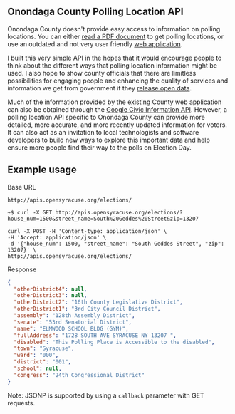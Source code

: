 ## Onondaga County Polling Location API

Onondaga County doesn't provide easy access to information on polling locations. You can either [read a PDF document](http://www.ongov.net/elections/documents/2015WEBSITEPOLLINGPLACELIST.pdf) to get polling locations, or use an outdated and not very user friendly [web application](http://vic.ntsdata.com/onondagaboe/pollingplacelookup.aspx).

I built this very simple API in the hopes that it would encourage people to think about the different ways that polling location information might be used. I also hope to show county officials that there are limitless possibilities for engaging people and enhancing the quality of services and information we get from government if they [release open data](http://opendata.guide/).

Much of the information provided by the existing County web application can also be obtained through the [Google Civic Information API](https://developers.google.com/civic-information/?hl=en). However, a polling location API specific to Onondaga County can provide more detailed, more accurate, and more recently updated information for voters. It can also act as an invitation to local technologists and software developers to build new ways to explore this important data and help ensure more people find their way to the polls on Election Day.

## Example usage

Base URL

```curl
http://apis.opensyracuse.org/elections/
```

```curl
~$ curl -X GET http://apis.opensyracuse.org/elections/?house_num=1500&street_name=South%20Geddes%20Street&zip=13207
```

```curl
curl -X POST -H 'Content-type: application/json' \
-H 'Accept: application/json' \
-d '{"house_num": 1500, "street_name": "South Geddes Street", "zip": 13207}' \
http://apis.opensyracuse.org/elections/
```

Response 

```json
{
  "otherDistrict4": null,
  "otherDistrict3": null,
  "otherDistrict2": "16th County Legislative District",
  "otherDistrict1": "3rd City Council District",
  "assembly": "128th Assembly District",
  "senate": "53rd Senatorial District",
  "name": "ELMWOOD SCHOOL BLDG (GYM)",
  "fullAddress": "1728 SOUTH AVE SYRACUSE NY 13207 ",
  "disabled": "This Polling Place is Accessible to the disabled",
  "town": "Syracuse",
  "ward": "000",
  "district": "001",
  "school": null,
  "congress": "24th Congressional District"
}

```

Note: JSONP is supported by using a ```callback``` parameter with GET requests.
